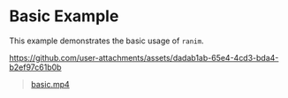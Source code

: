# Basic Example

This example demonstrates the basic usage of `ranim`.

https://github.com/user-attachments/assets/dadab1ab-65e4-4cd3-bda4-b2ef97c61b0b

> [basic.mp4](../../assets/basic.mp4)
